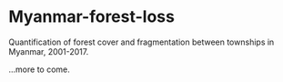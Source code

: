 # Myanmar-forest-loss
Quantification of forest cover and fragmentation between townships in Myanmar, 2001-2017.

...more to come.
